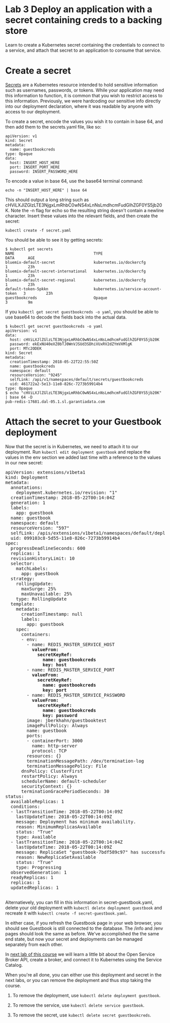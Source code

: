 # Lab 3 Deploy an application with a secret containing creds to a backing store

Learn to create a Kubernetes secret containing the credentials to connect to a service,
and attach that secret to an application to consume that service.

# Create a secret

[Secrets](https://kubernetes.io/docs/concepts/configuration/secret/) are a Kubernetes resource
intended to hold sensitive information such as usernames, passwords, or tokens. While your 
application may need this information to function, it is common that you wish to restrict
access to this information. Previously, we were hardcoding our sensitive info directly into
our deployment declaration, where it was readable by anyone with access to our deployment.

To create a secret, encode the values you wish it to contain in base 64, and then add them to
the secrets.yaml file, like so:

```
apiVersion: v1
kind: Secret
metadata:
  name: guestbookcreds
type: Opaque
data:
  host: INSERT_HOST_HERE
  port: INSERT_PORT_HERE
  password: INSERT_PASSWORD_HERE
```

To encode a value in base 64, use the base64 terminal command:

```
echo -n "INSERT_HOST_HERE" | base 64
```

This should output a long string such as
cHViLXJlZGlzLTE3NjgxLmRhbC0wNS4xLnNsLmdhcmFudGlhZGF0YS5jb20K. Note the -n
flag for echo so the resulting string doesn't contain a newline character.
Insert these values into the relevant fields, and then create the secret:

```
kubectl create -f secret.yaml
```

You should be able to see it by getting secrets:

```
$ kubectl get secrets
NAME                                   TYPE                                  DATA      AGE
bluemix-default-secret                 kubernetes.io/dockercfg               1         23h
bluemix-default-secret-international   kubernetes.io/dockercfg               1         23h
bluemix-default-secret-regional        kubernetes.io/dockercfg               1         23h
default-token-5pkkn                    kubernetes.io/service-account-token   3         23h
guestbookcreds                         Opaque                                3         9m
```

If you `kubectl get secret guestbookcreds -o yaml`, you should be able to use base64 to decode
the fields back into the actual data.

```
$ kubectl get secret guestbookcreds -o yaml
apiVersion: v1
data:
  host: cHViLXJlZGlzLTE3NjgxLmRhbC0wNS4xLnNsLmdhcmFudGlhZGF0YS5jb20K
  password: ekExNU40eXZ0bTJ0WnVJSUd3SDhiVUxRV2dZYmVXMlgK
  port: MTc2ODEK
kind: Secret
metadata:
  creationTimestamp: 2018-05-22T22:55:50Z
  name: guestbookcreds
  namespace: default
  resourceVersion: "9245"
  selfLink: /api/v1/namespaces/default/secrets/guestbookcreds
  uid: 461722a2-5e13-11e8-826c-7273b59914b4
type: Opaque
$ echo "cHViLXJlZGlzLTE3NjgxLmRhbC0wNS4xLnNsLmdhcmFudGlhZGF0YS5jb20K" | base 64 -D
pub-redis-17681.dal-05.1.sl.garantiadata.com
```

# Attach the secret to your Guestbook deployment

Now that the secret is in Kubernetes, we need to attach it to our deployment. Run
`kubectl edit deployment guestbook` and replace the values in the env section we added last time with a
reference to the values in our new secret:

<pre>
apiVersion: extensions/v1beta1
kind: Deployment
metadata:
  annotations:
    deployment.kubernetes.io/revision: "1"
  creationTimestamp: 2018-05-22T00:14:04Z
  generation: 1
  labels:
    app: guestbook
  name: guestbook
  namespace: default
  resourceVersion: "597"
  selfLink: /apis/extensions/v1beta1/namespaces/default/deployments/guestbook
  uid: 099103c8-5d55-11e8-826c-7273b59914b4
spec:
  progressDeadlineSeconds: 600
  replicas: 1
  revisionHistoryLimit: 10
  selector:
    matchLabels:
      app: guestbook
  strategy:
    rollingUpdate:
      maxSurge: 25%
      maxUnavailable: 25%
    type: RollingUpdate
  template:
    metadata:
      creationTimestamp: null
      labels:
        app: guestbook
    spec:
      containers:
      - env:
        - name: REDIS_MASTER_SERVICE_HOST<b>
          valueFrom:
            secretKeyRef:
              name: guestbookcreds
              key: host</b>
        - name: REDIS_MASTER_SERVICE_PORT<b>
          valueFrom:
            secretKeyRef:
              name: guestbookcreds
              key: port</b>
        - name: REDIS_MASTER_SERVICE_PASSWORD<b>
          valueFrom:
            secretKeyRef:
              name: guestbookcreds
              key: password</b>
        image: jberkhahn/guestbooktest
        imagePullPolicy: Always
        name: guestbook
        ports:
        - containerPort: 3000
          name: http-server
          protocol: TCP
        resources: {}
        terminationMessagePath: /dev/termination-log
        terminationMessagePolicy: File
      dnsPolicy: ClusterFirst
      restartPolicy: Always
      schedulerName: default-scheduler
      securityContext: {}
      terminationGracePeriodSeconds: 30
status:
  availableReplicas: 1
  conditions:
  - lastTransitionTime: 2018-05-22T00:14:09Z
    lastUpdateTime: 2018-05-22T00:14:09Z
    message: Deployment has minimum availability.
    reason: MinimumReplicasAvailable
    status: "True"
    type: Available
  - lastTransitionTime: 2018-05-22T00:14:04Z
    lastUpdateTime: 2018-05-22T00:14:09Z
    message: ReplicaSet "guestbook-7bdf589c97" has successfully progressed.
    reason: NewReplicaSetAvailable
    status: "True"
    type: Progressing
  observedGeneration: 1
  readyReplicas: 1
  replicas: 1
  updatedReplicas: 1
  </pre>

Alternatievely, you can fill in this information in secret-guestbook.yaml, delete your old deployment
with `kubectl delete deployment guestbook` and recreate it with `kubectl create -f secret-guestbook.yaml`.

In either case, if you refresh the Guestbook page in your web  browser, you should see Guestbook is still
connected to the database. The /info and /env pages should look the same as before. We've accomplished the
the same end state, but now your secret and deployments can be managed separately from each other.

In [next lab of this course](../Lab4/README.md) we will learn a little bit about the Open Service
Broker API, create a broker, and connect it to Kubernetes using the Service Catalog.


When you're all done, you can either use this deployment and secret in the next labs,
or you can remove the deployment and thus stop taking the course.

  1. To remove the deployment, use `kubectl delete deployment guestbook`.

  2. To remove the service, use `kubectl delete service guestbook`.

  3. To remove the secret, use `kubectl delete secret guestbookcreds`.
